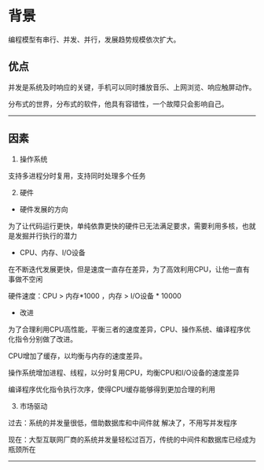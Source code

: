 #   背景

编程模型有串行、并发、并行，发展趋势规模依次扩大。

##  优点

并发是系统及时响应的关键，手机可以同时播放音乐、上网浏览、响应触屏动作。

分布式的世界，分布式的软件，他具有容错性，一个故障只会影响自己。

----

##  因素

1.  操作系统

支持多进程分时复用，支持同时处理多个任务

2.  硬件

-   硬件发展的方向

为了让代码运行更快，单纯依靠更快的硬件已无法满足要求，需要利用多核，也就是发掘并行执行的潜力

-   CPU、内存、I/O设备

在不断迭代发展更快，但是速度一直存在差异，为了高效利用CPU，让他一直有事做不空闲

硬件速度：CPU > 内存*1000 ，内存 > I/O设备 * 10000

-   改进

为了合理利用CPU高性能，平衡三者的速度差异，CPU、操作系统、编译程序优化指令分别做了改进。

CPU增加了缓存，以均衡与内存的速度差异。

操作系统增加进程、线程，以分时复用CPU，均衡CPU和I/O设备的速度差异

编译程序优化指令执行次序，使得CPU缓存能够得到更加合理的利用

3.  市场驱动

过去：系统的并发量很低，借助数据库和中间件就 解决了，不用写并发程序

现在：大型互联网厂商的系统并发量轻松过百万，传统的中间件和数据库已经成为瓶颈所在

----